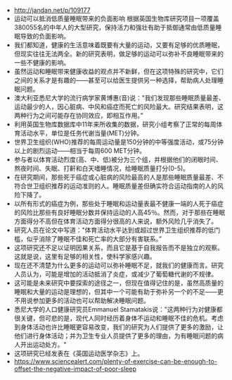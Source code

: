 - http://jandan.net/p/109177
- 运动可以抵消低质量睡眠带来的负面影响
  根据英国生物库研究项目一项覆盖380055名的中年人的大型研究，保持活力和强壮有助于抵御通常由低质量睡眠导致的负面影响。
- 我们都知道，健康的生活意味着既要有大量的运动，又要有足够的优质睡眠，但现实往往无法两全。新的研究表明，做足够的运动可以弥补不良睡眠带来的一些不健康的影响。
- 虽然运动和睡眠带来健康收益的观点并不新鲜，但在这项特殊的研究中，它们之间的关系才是有趣的——甚至可以给医生提供另一种选择，帮助病人处理睡眠问题。
- 澳大利亚悉尼大学的流行病学家黄博惠(音)说："我们发现那些睡眠质量最差、运动最少的人，因心脏病、中风和癌症而死亡的风险最大。研究结果表明，这两种行为之间可能存在协同效应，即相互作用。”
- 利用英国生物库数据库中11年来所收集的数据，研究小组考察了正常的每周体育活动水平，单位是任务代谢当量(MET)分钟。
- 世界卫生组织(WHO)推荐的每周运动量是150分钟的中等强度活动，或75分钟以上的剧烈运动——相当于每周600 MET分钟。
- 参与者以体育活动烈度(高、中、低)被分为三个组，并根据他们的闭眼时间、熬夜时间、失眠、打鼾和白天嗜睡情况，给睡眠质量打分(0-5)。
- 在研究期间，那些死于癌症或心脏病的风险最高的人是那些睡眠质量最差、不符合世卫组织推荐的运动准则的人。睡眠质量差但确实符合运动指南的人的风险下降了。
- 以所有形式的癌症为例，那些处于睡眠和运动量表最不健康一端的人死于癌症的风险比那些有良好睡眠分数并保持运动的人高45％。然而，对于那些在睡眠方面得分不高但在体育活动方面得分很高的人来说，额外风险几乎消失了。
- 研究人员在论文中写道："体育活动水平达到或超过世界卫生组织推荐的低门槛，似乎消除了睡眠不佳和死亡率的大部分有害联系。”
- 这项研究还不足以证明因果关系，而且它是基于自我报告而不是独立的观察。这就是说，这里有足够的相关性，使科学家感兴趣。
- 现在还不清楚为什么更多的运动可以弥补睡眠不足，就我们的健康而言。研究人员认为，可能是增加的活动抵消了炎症，或减少了葡萄糖代谢的不规律。
- 这可能是未来研究中要探索的途径之一，但现在值得记住的是，虽然高质量的睡眠和大量的运动是理想的，但其中一个可能有助于弥补另一个的不足——更不用说参加更多的活动也可以帮助解决睡眠问题。
- 悉尼大学的人口健康研究员Emmanuel Stamatakis说："这两种行为对健康都很关键，但可悲的是，现代人同时经历着身体不运动和睡眠不佳的危机。考虑到身体活动也许比睡眠更容易改变，我们的研究为人们提供了更多的激励，让他们进行身体活动；并为卫生专业人员提供了更多的理由，为有睡眠问题的病人开出运动处方。"
- 这项研究已经发表在《英国运动医学杂志》上。
- https://www.sciencealert.com/plenty-of-exercise-can-be-enough-to-offset-the-negative-impact-of-poor-sleep